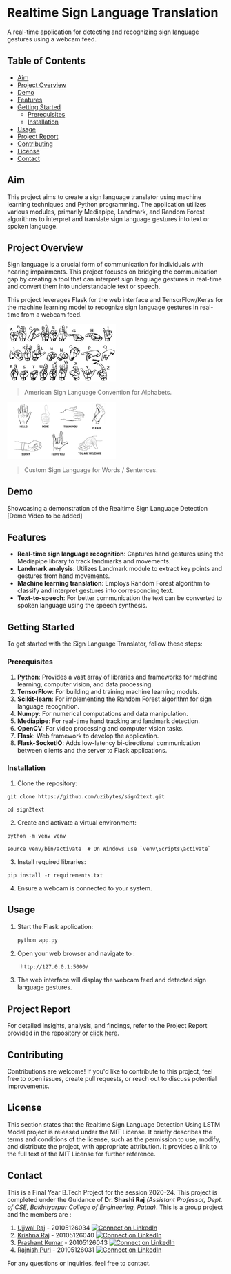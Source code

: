 # Realtime Sign Language Translation

A real-time application for detecting and recognizing sign language gestures using a webcam feed.


## Table of Contents

- [Aim](#aim)
- [Project Overview](#project-overview)
- [Demo](#demo)
- [Features](#features)
- [Getting Started](#getting-started)
  - [Prerequisites](#prerequisites)
  - [Installation](#installation)
- [Usage](#usage)
- [Project Report](#project-report)
- [Contributing](#contributing)
- [License](#license)
- [Contact](#contact)

## Aim

This project aims to create a sign language translator using machine learning techniques and Python programming. The application utilizes various modules, primarily Mediapipe, Landmark, and Random Forest algorithms to interpret and translate sign language gestures into text or spoken language.

## Project Overview

Sign language is a crucial form of communication for individuals with hearing impairments. This project focuses on bridging the communication gap by creating a tool that can interpret sign language gestures in real-time and convert them into understandable text or speech.

This project leverages Flask for the web interface and TensorFlow/Keras for the machine learning model to recognize sign language gestures in real-time from a webcam feed.

<img src="hand-signs-of-the-ASL-Language.png"  width="50%"/>

> American Sign Language Convention for Alphabets.

<img src="sign%20language%202.jpg"  width="50%"/>

> Custom Sign Language for Words / Sentences.

## Demo

Showcasing a demonstration of the Realtime Sign Language Detection 
[Demo Video to be added]

## Features
* **Real-time sign language recognition**: Captures hand gestures using the Mediapipe library to track landmarks and movements.
* **Landmark analysis**: Utilizes Landmark module to extract key points and gestures from hand movements.
* **Machine learning translation**: Employs Random Forest algorithm to classify and interpret gestures into corresponding text.
* **Text-to-speech**: For better communication the text can be converted to spoken language using the speech synthesis.

## Getting Started
To get started with the Sign Language Translator, follow these steps:

### Prerequisites

1. **Python**: Provides a vast array of libraries and frameworks for machine learning, computer vision, and data processing.
2. **TensorFlow**: For building and training machine learning models.
3. **Scikit-learn**: For implementing the Random Forest algorithm for sign language recognition.
4. **Numpy**: For numerical computations and data manipulation.
5. **Mediapipe**: For real-time hand tracking and landmark detection.
6. **OpenCV**: For video processing and computer vision tasks.
7. **Flask**: Web framework to develop the application.
8. **Flask-SocketIO**: Adds low-latency bi-directional communication between clients and the server to Flask applications.

### Installation

1. Clone the repository:

```shell
git clone https://github.com/uzibytes/sign2text.git
```
```shell
cd sign2text
```

2. Create and activate a virtual environment:

  ```shell
  python -m venv venv
  ```
  ```shell
  source venv/bin/activate  # On Windows use `venv\Scripts\activate`
  ```

3. Install required libraries:

  ```shell
  pip install -r requirements.txt
  ```

4. Ensure a webcam is connected to your system.

## Usage

1. Start the Flask application:
    ```bash
    python app.py
    ```

2. Open your web browser and navigate to :
   ```bash
    http://127.0.0.1:5000/
    ```

4. The web interface will display the webcam feed and detected sign language gestures.

## Project Report
For detailed insights, analysis, and findings, refer to the Project Report provided in the repository or [click here](https://drive.google.com/file/d/1he-xNEdvnj6nGKRLIHwnSalA8uVaDp3C/view?usp=sharing).

## Contributing
Contributions are welcome! If you'd like to contribute to this project, feel free to open issues, create pull requests, or reach out to discuss potential improvements.

## License
This section states that the Realtime Sign Language Detection Using LSTM Model project is released under the MIT License. It briefly describes the terms and conditions of the license, such as the permission to use, modify, and distribute the project, with appropriate attribution. It provides a link to the full text of the MIT License for further reference.

## Contact
This is a Final Year B.Tech Project for the session 2020-24. This project is completed under the Guidance of **Dr. Shashi Raj** _(Assistant Professor, Dept. of CSE, Bakhtiyarpur College of Engineering, Patna)_. 
This is a group project and the members are :
1. [Ujjwal Raj](https://github.com/uzibytes) - 20105126034 <a href="https://www.linkedin.com/in/uraj/"> <img src="https://img.shields.io/badge/ujjwal-0077B5?style=for-the-badge&logo=linkedin&logoColor=white" alt="Connect on LinkedIn"></a>
2. [Krishna Raj](https://github.com/krishna-raz) - 20105126040 <a href="https://www.linkedin.com/in/iamkrishnaraj/"> <img src="https://img.shields.io/badge/krishna-0077B5?style=for-the-badge&logo=linkedin&logoColor=white" alt="Connect on LinkedIn"></a>
3. [Prashant Kumar](https://github.com/PkThunderBolt) - 20105126043 <a href="https://www.linkedin.com/in/pkprashant566/"> <img src="https://img.shields.io/badge/prashant-0077B5?style=for-the-badge&logo=linkedin&logoColor=white" alt="Connect on LinkedIn"></a>
4. [Rajnish Puri](https://github.com/RajnishPuri) - 20105126031 <a href="https://www.linkedin.com/in/rajnish-puri-804b11209/"> <img src="https://img.shields.io/badge/rajnish-0077B5?style=for-the-badge&logo=linkedin&logoColor=white" alt="Connect on LinkedIn"></a>


For any questions or inquiries, feel free to contact.







